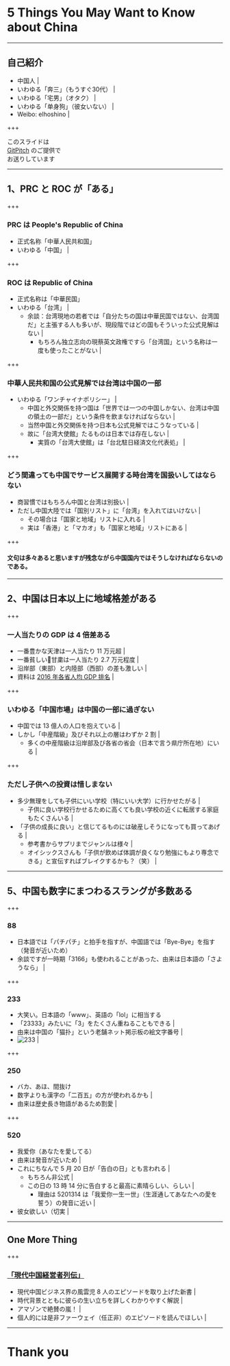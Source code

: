 # 5 Things You May Want to Know about China

---

## 自己紹介
- 中国人 |
- いわゆる「奔三」（もうすぐ30代） |
- いわゆる「宅男」（オタク） |
- いわゆる「单身狗」（彼女いない） |
- Weibo: elhoshino |

+++

このスライドは  
[GitPitch](https://gitpitch.com) のご提供で  
お送りしています

---

## 1、PRC と ROC が「ある」

+++

### PRC は People's Republic of China
- 正式名称「中華人民共和国」
- いわゆる「中国」 |

+++

### ROC は Republic of China
- 正式名称は「中華民国」
- いわゆる「台湾」 |
  - 余談：台湾現地の若者では「自分たちの国は中華民国ではない、台湾国だ」と主張する人も多いが、現段階ではどの国もそういった公式見解はない |
    - もちろん独立志向の現蔡英文政権ですら「台湾国」という名称は一度も使ったことがない |

+++

### 中華人民共和国の公式見解では台湾は中国の一部
- いわゆる「ワンチャイナポリシー」 |
  - 中国と外交関係を持つ国は「世界では一つの中国しかない、台湾は中国の領土の一部だ」という条件を飲まなければならない |
  - 当然中国と外交関係を持つ日本も公式見解ではこうなっている |
  - 故に「台湾大使館」たるものは日本では存在しない |
    - 実質の「台湾大使館」は「台北駐日経済文化代表処」 |

+++

### どう間違っても中国でサービス展開する時台湾を国扱いしてはならない
- 商習慣ではもちろん中国と台湾は別扱い |
- ただし中国大陸では「国別リスト」に「台湾」を入れてはいけない |
  - その場合は「国家と地域」リストに入れる |
  - 実は「香港」と「マカオ」も「国家と地域」リストにある |

+++

#### 文句は多々あると思いますが残念ながら中国国内ではそうしなければならないのである。

---

## 2、中国は日本以上に地域格差がある

+++

### 一人当たりの GDP は 4 倍差ある
- 一番豊かな天津は一人当たり 11 万元超 |
- 一番貧しい甘粛は一人当たり 2.7 万元程度 |
- 沿岸部（東部）と内陸部（西部）の差も激しい |
- 資料は [2016 年各省人均 GDP 排名](http://www.mnw.cn/news/china/1552000.html) |

+++

### いわゆる「中国市場」は中国の一部に過ぎない
- 中国では 13 億人の人口を抱えている |
- しかし「中産階級」及びそれ以上の層はわずか 2 割 |
  - 多くの中産階級は沿岸部及び各省の省会（日本で言う県庁所在地）にいる |

+++

### ただし子供への投資は惜しまない
- 多少無理をしても子供にいい学校（特にいい大学）に行かせたがる |
  - 子供に良い学校行かせるために高くても良い学校の近くに転居する家庭もたくさんいる |
- 「子供の成長に良い」と信じてるものには破産しそうになっても買ってあげる |
  - 参考書からサプリまでジャンルは様々 |
  - オイシックスさんも「子供が飲めば体調が良くなり勉強にもより専念できる」と宣伝すればブレイクするかも？（笑） |

---

## 5、中国も数字にまつわるスラングが多数ある

+++

### 88

- 日本語では「パチパチ」と拍手を指すが、中国語では「Bye-Bye」を指す（発音が近いため）
- 余談ですが一時期「3166」も使われることがあった、由来は日本語の「さようなら」 |

+++

### 233

- 大笑い。日本語の「www」、英語の「lol」に相当する
- 「23333」みたいに「3」をたくさん重ねることもできる |
- 由来は中国の「猫扑」という老舗ネット掲示板の絵文字番号 |
- ![233](http://www.linglingfa.net/new/face/233.gif) |

+++

### 250

- バカ、あほ、間抜け
- 数字よりも漢字の「二百五」の方が使われるかも |
- 由来は歴史長き物語があるため割愛 |

+++

### 520

- 我爱你（あなたを愛してる）
- 由来は発音が近いため |
- これにちなんで 5 月 20 日が「告白の日」とも言われる |
  - もちろん非公式 |
  - この日の 13 時 14 分に告白すると最高に素晴らしい、らしい |
    - 理由は 5201314 は「我爱你一生一世」（生涯通してあなたへの愛を誓う）の発音に近い |
- 彼女欲しい（切実 |

---

## One More Thing

+++

### [「現代中国経営者列伝」](https://www.amazon.co.jp/dp/4061386131/)
- 現代中国ビジネス界の風雲児 8 人のエピソードを取り上げた新書 |
- 時代背景とともに彼らの生い立ちを詳しくわかりやすく解説 |
- アマゾンで絶賛の嵐！ |
- 個人的には是非ファーウェイ（任正非）のエピソードを読んでほしい |

---

# Thank you